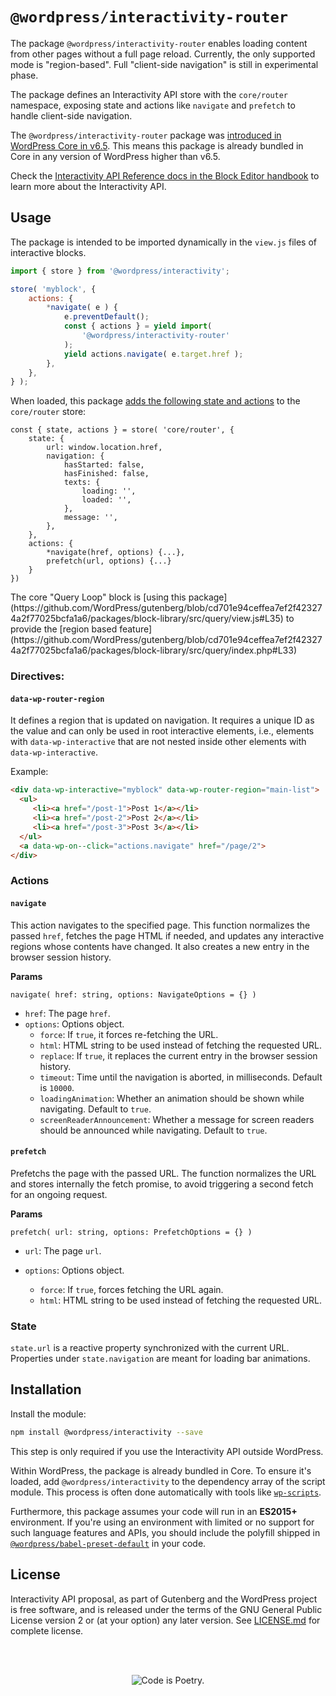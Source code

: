 # `@wordpress/interactivity-router`

The package `@wordpress/interactivity-router` enables loading content from other pages without a full page reload. Currently, the only supported mode is "region-based". Full "client-side navigation" is still in experimental phase.

The package defines an Interactivity API store with the `core/router` namespace, exposing state and actions like `navigate` and `prefetch` to handle client-side navigation.

The `@wordpress/interactivity-router` package was [introduced in WordPress Core in v6.5](https://make.wordpress.org/core/2024/02/19/merge-announcement-interactivity-api/). This means this package is already bundled in Core in any version of WordPress higher than v6.5.

<div class="callout callout-info">
    Check the <a href="https://developer.wordpress.org/block-editor/reference-guides/interactivity-api/">Interactivity API Reference docs in the Block Editor handbook</a> to learn more about the Interactivity API.
</div>

## Usage

The package is intended to be imported dynamically in the `view.js` files of interactive blocks.

```js
import { store } from '@wordpress/interactivity';

store( 'myblock', {
	actions: {
		*navigate( e ) {
			e.preventDefault();
			const { actions } = yield import(
				'@wordpress/interactivity-router'
			);
			yield actions.navigate( e.target.href );
		},
	},
} );
```

When loaded, this package [adds the following state and actions](https://github.com/WordPress/gutenberg/blob/ed7d78652526270b63976d7a970dba46a2bfcbb0/packages/interactivity-router/src/index.ts#L212) to the `core/router` store:

```
const { state, actions } = store( 'core/router', {
	state: {
		url: window.location.href,
		navigation: {
			hasStarted: false,
			hasFinished: false,
			texts: {
				loading: '',
				loaded: '',
			},
			message: '',
		},
	},
	actions: {
		*navigate(href, options) {...},
		prefetch(url, options) {...}
	}
})

```

<div class="callout callout-tip">
    The core "Query Loop" block is [using this package](https://github.com/WordPress/gutenberg/blob/cd701e94ceffea7ef2f423274a2f77025bcfa1a6/packages/block-library/src/query/view.js#L35) to provide the [region based feature](https://github.com/WordPress/gutenberg/blob/cd701e94ceffea7ef2f423274a2f77025bcfa1a6/packages/block-library/src/query/index.php#L33)
</div>

### Directives:

#### `data-wp-router-region`

It defines a region that is updated on navigation. It requires a unique ID as the value and can only be used in root interactive elements, i.e., elements with `data-wp-interactive` that are not nested inside other elements with `data-wp-interactive`.

Example:

```html
<div data-wp-interactive="myblock" data-wp-router-region="main-list">
  <ul>
     <li><a href="/post-1">Post 1</a></li>
     <li><a href="/post-2">Post 2</a></li>
     <li><a href="/post-3">Post 3</a></li>
  </ul>
  <a data-wp-on--click="actions.navigate" href="/page/2">
</div>
```

### Actions

#### `navigate`

This action navigates to the specified page.
This function normalizes the passed `href`, fetches the page HTML if needed, and updates any interactive regions whose contents have changed. It also creates a new entry in the browser session history.

**Params**

```
navigate( href: string, options: NavigateOptions = {} )
```

-   `href`: The page `href`.
-   `options`: Options object.
    -   `force`: If `true`, it forces re-fetching the URL.
    -   `html`: HTML string to be used instead of fetching the requested URL.
    -   `replace`: If `true`, it replaces the current entry in the browser session history.
    -   `timeout`: Time until the navigation is aborted, in milliseconds. Default is `10000`.
    -   `loadingAnimation`: Whether an animation should be shown while navigating. Default to `true`.
    -   `screenReaderAnnouncement`: Whether a message for screen readers should be announced while navigating. Default to `true`.

#### `prefetch`

Prefetchs the page with the passed URL.
The function normalizes the URL and stores internally the fetch promise, to avoid triggering a second fetch for an ongoing request.

**Params**

```
prefetch( url: string, options: PrefetchOptions = {} )
```

-   `url`: The page `url`.
-   `options`: Options object.

    -   `force`: If `true`, forces fetching the URL again.
    -   `html`: HTML string to be used instead of fetching the requested URL.

### State

`state.url` is a reactive property synchronized with the current URL.
Properties under `state.navigation` are meant for loading bar animations.

## Installation

Install the module:

```bash
npm install @wordpress/interactivity --save
```

This step is only required if you use the Interactivity API outside WordPress.

Within WordPress, the package is already bundled in Core. To ensure it's loaded, add `@wordpress/interactivity` to the dependency array of the script module. This process is often done automatically with tools like [`wp-scripts`](https://developer.wordpress.org/block-editor/getting-started/devenv/get-started-with-wp-scripts/).

Furthermore, this package assumes your code will run in an **ES2015+** environment. If you're using an environment with limited or no support for such language features and APIs, you should include the polyfill shipped in [`@wordpress/babel-preset-default`](https://github.com/WordPress/gutenberg/tree/HEAD/packages/babel-preset-default#polyfill) in your code.

## License

Interactivity API proposal, as part of Gutenberg and the WordPress project is free software, and is released under the terms of the GNU General Public License version 2 or (at your option) any later version. See [LICENSE.md](https://github.com/WordPress/gutenberg/blob/trunk/LICENSE.md) for complete license.

<br/><br/><p align="center"><img src="https://s.w.org/style/images/codeispoetry.png?1" alt="Code is Poetry." /></p>
